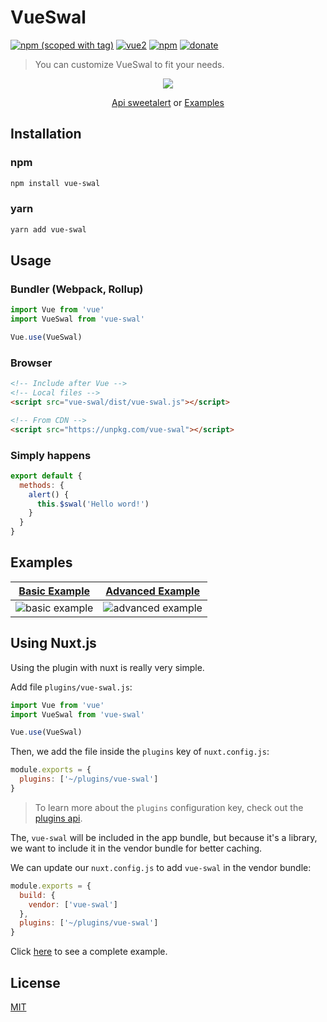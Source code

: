 # VueSwal

[![npm (scoped with tag)](https://img.shields.io/npm/v/vue-swal/latest.svg?style=flat-square)](https://npmjs.com/package/vue-swal)
[![vue2](https://img.shields.io/badge/vue-2.x-brightgreen.svg)](https://vuejs.org/)
[![npm](https://img.shields.io/npm/dt/vue-swal.svg?style=flat-square)](https://npmjs.com/package/vue-swal)
[![donate](https://img.shields.io/badge/donate-%E2%99%A5-ff5f5f.svg)](https://patreon.com/anteriovieira)

<!--
[![CircleCI](https://img.shields.io/circleci/project/github/anteriovieira/vue-swal.svg?style=flat-square)](https://circleci.com/gh/anteriovieira/vue-swal)
[![Codecov](https://img.shields.io/codecov/c/github/anteriovieira/vue-swal.svg?style=flat-square)](https://codecov.io/gh/anteriovieira/vue-swal)
-->

> You can customize VueSwal to fit your needs.

<p align="center">
  <a href="https://www.npmjs.com/package/vue-swal" target="_blank"><img src="https://sweetalert.js.org/assets/images/modal-examples.png"></a>
</p>

<p align="center">
  <a href="https://sweetalert.js.org/guides/#getting-started" target="_blank">Api sweetalert</a> or 
  <a href="#examples" target="_blank">Examples</a>
</p>

## Installation

### npm

```bash
npm install vue-swal
```

### yarn

```bash
yarn add vue-swal
```

## Usage

### Bundler (Webpack, Rollup)

```js
import Vue from 'vue'
import VueSwal from 'vue-swal'

Vue.use(VueSwal)
```

### Browser

```html
<!-- Include after Vue -->
<!-- Local files -->
<script src="vue-swal/dist/vue-swal.js"></script>

<!-- From CDN -->
<script src="https://unpkg.com/vue-swal"></script>
```

### Simply happens

```js
export default {
  methods: {
    alert() {
      this.$swal('Hello word!')
    }
  }
}
```

## Examples

|[Basic Example](https://jsfiddle.net/anteriovieira/xkkbfL3L/1800) | [Advanced Example](https://jsfiddle.net/anteriovieira/8nawdjs7) |
|--------|-------------|
|![basic example](https://raw.githubusercontent.com/anteriovieira/vue-swal/master/media/basic-example.gif#1) | ![advanced example](https://raw.githubusercontent.com/anteriovieira/vue-swal/master/media/advanced-example.gif#1)

## Using Nuxt.js

Using the plugin with nuxt is really very simple.

Add file `plugins/vue-swal.js`:

```js
import Vue from 'vue'
import VueSwal from 'vue-swal'

Vue.use(VueSwal)
```

Then, we add the file inside the `plugins` key of `nuxt.config.js`:

```js
module.exports = {
  plugins: ['~/plugins/vue-swal']
}
```

> To learn more about the `plugins` configuration key, check out the [plugins api](/api/configuration-plugins).

The, `vue-swal` will be included in the app bundle, but because it's a library, we want to include it in the vendor bundle for better caching.

We can update our `nuxt.config.js` to add `vue-swal` in the vendor bundle:

```js
module.exports = {
  build: {
    vendor: ['vue-swal']
  },
  plugins: ['~/plugins/vue-swal']
}
```

Click [here](https://github.com/anteriovieira/vue-swal-ssr-app) to see a complete example.

## License

[MIT](http://opensource.org/licenses/MIT)
